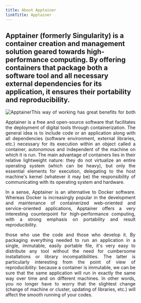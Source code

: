 ```yaml
---
title: About Apptainer
linkTitle: Apptainer
---
```


<h2 class="about-lead text-center">Apptainer (formerly Singularity) is a container creation and management solution geared towards high-performance computing. By offering containers that package both a software tool and all necessary external dependencies for its application, it ensures their portability and reproducibility.</h2>

<style>
* {
  box-sizing: border-box;
}

/* Create two unequal columns that floats next to each other */
.column {
  float: left;
}

/* .left {
  width: 25%;
}

.right {
  width: 75%;
} */

/* Clear floats after the columns */
.row:after {
  content: "";
  display: table;
  clear: both;
}
</style>
<div class="row">
<div class="column left-about-apptainer-en">
  <img alt="Apptainer" class="logo-apptainer apptainer-logo-about"/>
</div>
<div class="column right-about-apptainer-en">
<div align="justify">

Apptainer is a free and open-source software that facilitates the deployment of digital tools through containerization. The general idea is to include code or an application along with all dependencies (software environment, external libraries, etc.) necessary for its execution within an object called a container, autonomous and independent of the machine on which it is run. The main advantage of containers lies in their relative lightweight nature: they do not virtualize an entire operating system (which can be heavy), but only the essential elements for execution, delegating to the host machine's kernel (whatever it may be) the responsibility of communicating with its operating system and hardware.

In a sense, Apptainer is an alternative to Docker software. Whereas Docker is increasingly popular in the development and maintenance of containerized web-oriented and service-oriented applications, Apptainer offers a very interesting counterpoint for high-performance computing, with a strong emphasis on portability and result reproducibility.

</div>
</div>

<div align="justify">
This way of working has great benefits for both those who use the code and those who develop it. By packaging everything needed to run an application in a single, immutable, easily portable file, it's very easy to distribute any tool without the need for cumbersome installations or library incompatibilities. The latter is particularly interesting from the point of view of reproducibility: because a container is immutable, we can be sure that the same application will run in exactly the same way over time and on different machines. In other words, you no longer have to worry that the slightest change (change of machine or cluster, updating of libraries, etc.) will affect the smooth running of your codes.
</div>
</div>
